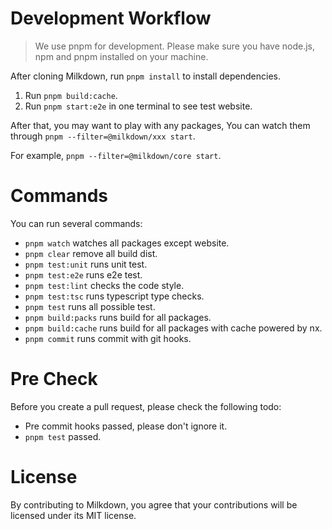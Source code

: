# Development Workflow

> We use pnpm for development.
> Please make sure you have node.js, npm and pnpm installed on your machine.

After cloning Milkdown, run `pnpm install` to install dependencies.

1. Run `pnpm build:cache`.
2. Run `pnpm start:e2e` in one terminal to see test website.

After that,
you may want to play with any packages,
You can watch them through `pnpm --filter=@milkdown/xxx start`.

For example, `pnpm --filter=@milkdown/core start`.

# Commands

You can run several commands:

-   `pnpm watch` watches all packages except website.
-   `pnpm clear` remove all build dist.
-   `pnpm test:unit` runs unit test.
-   `pnpm test:e2e` runs e2e test.
-   `pnpm test:lint` checks the code style.
-   `pnpm test:tsc` runs typescript type checks.
-   `pnpm test` runs all possible test.
-   `pnpm build:packs` runs build for all packages.
-   `pnpm build:cache` runs build for all packages with cache powered by nx.
-   `pnpm commit` runs commit with git hooks.

# Pre Check

Before you create a pull request, please check the following todo:

-   Pre commit hooks passed, please don't ignore it.
-   `pnpm test` passed.

# License

By contributing to Milkdown, you agree that your contributions will be licensed under its MIT license.
